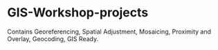# GIS-Workshop-projects
Contains Georeferencing, Spatial Adjustment, Mosaicing, Proximity and Overlay, Geocoding, GIS Ready.
